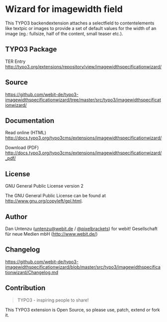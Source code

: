 Wizard for imagewidth field
===========================

This TYPO3 backendextension attaches a selectfield to contentelements like textpic or images to provide a set of default values for the width of an image (eg.: fullsize, half of the content, small teaser etc.).

TYPO3 Package
-------------

TER Entry http://typo3.org/extensions/repository/view/imagewidthspecificationwizard/

Source
------

https://github.com/webit-de/typo3-imagewidthspecificationwizard/tree/master/src/typo3/imagewidthspecificationwizard/

Documentation
-------------

Read online (HTML) http://docs.typo3.org/typo3cms/extensions/imagewidthspecificationwizard/

Download (PDF) http://docs.typo3.org/typo3cms/extensions/imagewidthspecificationwizard/_pdf/

License
-------

GNU General Public License version 2

The GNU General Public License can be found at http://www.gnu.org/copyleft/gpl.html.

Author
------

Dan Untenzu (<untenzu@webit.de> / [@pixelbrackets](https://github.com/pixelbrackets))
for webit! Gesellschaft für neue Medien mbH (http://www.webit.de/)

Changelog
---------

https://github.com/webit-de/typo3-imagewidthspecificationwizard/blob/master/src/typo3/imagewidthspecificationwizard/Changelog.md

Contribution
------------

> TYPO3 - inspiring people to share!

This TYPO3 extension is Open Source, so please use, patch, extend or fork it.